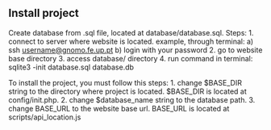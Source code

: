 Install project
---------------

Create database from .sql file, located at database/database.sql. Steps:
	1. connect to server where website is located.
		example, through terminal:
			a)   ssh username@gnomo.fe.up.pt
			b)   login with your password
	2. go to website base directory
	3. access database/ directory
	4. run command in terminal:
		sqlite3 -init database.sql database.db


To install the project, you must follow this steps:
	1. change $BASE_DIR string to the directory where project is located. 
		$BASE_DIR is located at config/init.php. 
	2. change $database_name string to the database path.
	3. change BASE_URL to the website base url.
		BASE_URL is located at scripts/api_location.js

